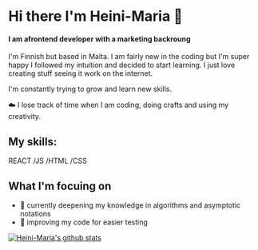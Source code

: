 # Hi there I'm Heini-Maria 👋

#### I am afrontend developer with a marketing backroung

I'm Finnish but based in Malta. I am fairly new in the coding but I'm super happy I followed my intuition and decided to start learning. I just love creating stuff seeing it work on the internet. 

I'm constantly trying to grow and learn new skills. <br />

☁️ I lose track of time when I am coding, doing crafts and using my creativity.

## My skills:

REACT /JS /HTML /CSS

## What I'm focuing on

* 🔎 currently deepening my knowledge in algorithms and asymptotic notations
* 🧼 improving my code for easier testing 

[![Heini-Maria's github stats](https://github-readme-stats.vercel.app/api?username=Heini-Maria&count_private=true&show_icons=true&theme=radical&hide_rank=false)](https://github.com/anuraghazra/github-readme-stats)




